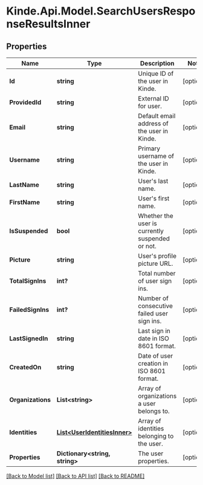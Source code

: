 # Kinde.Api.Model.SearchUsersResponseResultsInner

## Properties

Name | Type | Description | Notes
------------ | ------------- | ------------- | -------------
**Id** | **string** | Unique ID of the user in Kinde. | [optional] 
**ProvidedId** | **string** | External ID for user. | [optional] 
**Email** | **string** | Default email address of the user in Kinde. | [optional] 
**Username** | **string** | Primary username of the user in Kinde. | [optional] 
**LastName** | **string** | User&#39;s last name. | [optional] 
**FirstName** | **string** | User&#39;s first name. | [optional] 
**IsSuspended** | **bool** | Whether the user is currently suspended or not. | [optional] 
**Picture** | **string** | User&#39;s profile picture URL. | [optional] 
**TotalSignIns** | **int?** | Total number of user sign ins. | [optional] 
**FailedSignIns** | **int?** | Number of consecutive failed user sign ins. | [optional] 
**LastSignedIn** | **string** | Last sign in date in ISO 8601 format. | [optional] 
**CreatedOn** | **string** | Date of user creation in ISO 8601 format. | [optional] 
**Organizations** | **List&lt;string&gt;** | Array of organizations a user belongs to. | [optional] 
**Identities** | [**List&lt;UserIdentitiesInner&gt;**](UserIdentitiesInner.md) | Array of identities belonging to the user. | [optional] 
**Properties** | **Dictionary&lt;string, string&gt;** | The user properties. | [optional] 

[[Back to Model list]](../README.md#documentation-for-models) [[Back to API list]](../README.md#documentation-for-api-endpoints) [[Back to README]](../README.md)

